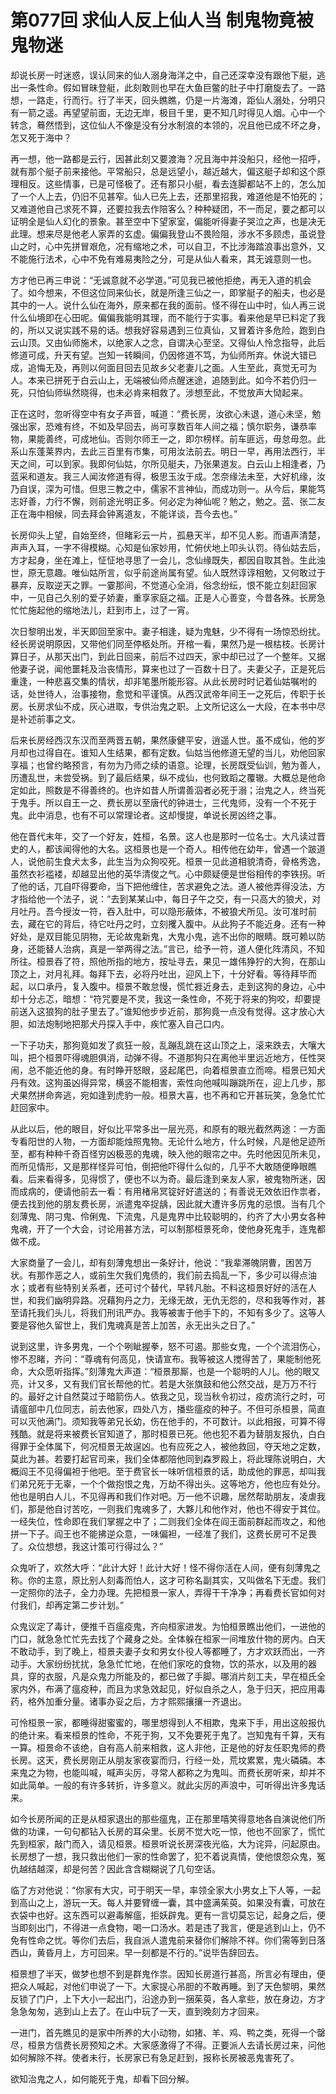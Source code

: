 # 第077回 求仙人反上仙人当 制鬼物竟被鬼物迷

却说长房一时迷惑，误认同来的仙人溺身海洋之中，自己还深幸没有跟他下艇，逃出一条性命。假如冒昧登艇，此刻敢则也早在大鱼巨鳖的肚子中打磨旋去了。一路想，一路走，行而行。行了半天，回头瞧瞧，仍是一片海滩，距仙人溺处，分明只有一箭之遥。再望望前面，无边无岸，极目千里，更不知几时得见人烟。心中一个转念，蓦然悟到，这位仙人不像是没有分水制浪的本领的，况且他已成不坏之身，怎又死于海中？

再一想，他一路都是云行，因甚此刻又要渡海？况且海中并没船只，经他一招呼，就有那个艇子前来接他。平常船只，总是远望小，越近越大，偏这艇子却和这个原理相反。这些情事，已是可怪极了。还有那只小艇，看去连脚都站不上的，怎么加了一个人上去，仍旧不见甚窄。仙人已先上去，还那里招我，难道他是不怕死的；又难道他自己求死不算，还要拉我去作陪客么？种种疑团，不一而足，要之都可以证明全是仙人幻化的景象。甚至空中下望家室，偏能听得妻子哭泣之声，也是决无此理。想来尽是他老人家弄的玄虚。偏偏我登山不畏险阻，涉水不多顾虑，虽说登山之时，心中先拼冒艰危，况有缩地之术，可以自卫，不比涉海踏浪事出意外，又不能施行法术，心中不免有难易夷险之分，可是从仙人看来，其无诚意则一也。

方才他已再三申说：“无诚意就不必学道。”可见我已被他拒绝，再无入道的机会了。如今想来，不但这位同来仙长，就是所逢三仙之一，即掌艇子的船夫，也必是其中的一人。说什么仙在海外，原来都在我的面前。怪不得在山中时，仙人再三说什么仙境即在心田呢。偏偏我能明其理，而不能行于实事。看来他是早已料定了我的，所以又说实践不易的话。想我好容易遇到三位真仙，又冒着许多危险，跑到白云山顶。又由仙师施术，以绝家人之念，自谓决心至坚。又得仙人怜念指导，此后修道可成，升天有望。岂知一转瞬间，仍因修道不笃，为仙师所弃。休说大错已成，追悔无及，再则以何面目回去见故乡父老妻儿之面。人生至此，真觉无可为人。本来已拼死于白云山上，无端被仙师点醒迷途，追随到此。如今不若仍归一死，只怕仙师纵然晓得，也未必肯来相救了。涉想至此，不觉放声大恸起来。

正在这时，忽听得空中有女子声音，喊道：“费长房，汝欲心未退，道心未坚，勉强出家，恐难有终，不如及早回去，尚可享数百年人间之福；慎尔职务，谦恭率物，果能善终，可成地仙。否则尔师王一之，即尔榜样。前车匪远，毋怠毋忽。此系山东蓬莱界内，去此三百里有市集，可用汝法前去。明日一早，再用法西行，半天之间，可以到家。我即何仙姑，尔所见艇夫，乃张果道友。白云山上相逢者，乃蓝采和道友。我三人闻汝修道有得，极思玉汝于成。怎奈缘法未至，大好机缘，汝乃自误，深为可惜。但思三教之中，儒家不言神仙，而成功则一。从今后，果能笃志好善，力行不懈，则前途光明正多。何必定为神仙呢？勉之，勉之。蓝、张二友正在海中相候，同去拜会钟离道友，不能详谈，吾今去也。”

长房仰头上望，自始至终，但睹彩云一片，孤悬天半，却不见人影。而语声清楚，声声入耳，一字不得模糊。心知是仙家妙用，忙俯伏地上叩头认罚。待仙姑去后，方才起身，坐在滩上，怔怔地寻思了一会儿，念仙缘既失，都因自取其咎。生此浊世，原无意趣。唯仙姑所言，似乎前途尚属有望。仙人既然谆谆相勉，又何敢过于暴弃，反取逆天之罪。一霎那间，不觉道心全消，俗念纷纭，恨不能立刻赶回家中，一见自己久别的爱子娇妻，重享家庭之福。正是人心善变，今昔各殊。长房急忙忙施起他的缩地法儿，赶到市上，过了一宵。

次日黎明出发，半天即回至家中。妻子相逢，疑为鬼魅，少不得有一场惊恐纷扰。经长房说明原因，又带他们同至停柩处所。开棺一看，果然乃是一根枯枝。长房计算日子，从那天出门，到此日回来，前后不过四天，家中却已过了一个整年。又据他妻子说，闻他噩耗及治丧情形，算来也过了一百数十日了。夫妻父子，正是死后重逢，一种悲喜交集的情状，却非笔墨所能形容。从此长房时时记着仙姑嘱咐的话，处世待人，治事接物，愈觉和平谨慎。从西汉武帝年间王一之死后，传职于长房。长房求仙不成，灰心进取，专供治鬼之职。上文所记这么一大段，在本书中尽是补述前事之文。

后来长房经西汉东汉而至两晋五朝，果然康健平安，逍遥人世。虽不成仙，他的岁月却也过得自在。谁知人生结果，都有定数。仙姑当他修道无望的当儿，劝他回家享福；也曾约略预言，有勿为乃师之续的语意。论理，长房既受仙训，勉为善人，历遭乱世，未尝受祸。到了最后结果，纵不成仙，也何致蹈之覆辙。大概总是他命定如此，照数是不得善终的。也许如昔人所谓善泅者必死于溺；治鬼之人，终当死于鬼手。所以自王一之、费长房以至唐代的钟进士，三代鬼师，没有一个不死于鬼。此中消息，也有不可以常理论者。这却慢提，单说长房凶终之事。

他在晋代末年，交了一个好友，姓桓，名景。这人也是那时一位名士。大凡读过晋史的人，都该闻得他的大名。这桓景也是一个奇人。相传他在幼年，曾遇一个跛道人，说他前生食犬太多，此生当为众狗咬死。桓景一见此道相貌清奇，骨格秀逸，虽然衣衫褴褛，却越显出他的英华清俊之气。心中颇疑便是世俗相传的李铁拐。听了他的话，兀自吓得要命，当下把他缠住，苦求避免之法。道人被他弄得没法，方才指给他一个法子，说：“去到某某山中，每日子午之交，有一只高大的狼犬，对月吐丹。吾今授汝一符，吞入肚中，可以隐形蔽体，不被狼犬所见。汝可准时前去，藏在它的背后，待它吐丹之时，立刻攫入腹中。从此狗子不能近身。还有一种好处，是双目能见阴物，无论故鬼新鬼，大鬼小鬼，逃不出你的眼睛。既可赖以防身，还能替人治病，真是一举两得之法。”言已，给予一符，道人便化阵清风，不知所往。桓景吞了符，照他所指的地方，按址寻去，果见一雄伟狰狞的大狗，在那山顶之上，对月礼拜。每拜下去，必将丹吐出，迎风上下，十分好看。等待拜毕而起，以口承丹，复入腹中。桓景不敢怠慢，慌忙捱近身去，走到这狗的身边，心中却十分忐忑，暗想：“符咒要是不灵，我这一条性命，不死于将来的狗咬，却要提前送入这狼狗的肚子里去了。”谁知他步步近前，那狗竟一点没有觉得。这才放心大胆，如法炮制地把那犬丹探入手中，疾忙塞入自己口内。

一下子功夫，那狗竟如发了疯狂一般，乱蹦乱跳在这山顶之上，滚来跌去，大嚷大叫，把个桓景吓得魂胆俱消，动弹不得。不道那狗只在离他半里远近地方，任性哭闹，总不能近他的身。有时睁开怒眼，竖起尾巴，向着桓景直立而啼。桓景已知犬丹有效。这狗虽凶得异常，横竖不能相害，索性向他喊叫蹦跳所在，迎上几步，那犬果然拼命奔逃，宛如逢到虎豹一般。桓景大喜，也不再和它开甚玩笑，急急忙忙赶回家中。

从此以后，他的眼目，好似比平常多出一层光亮，和原有的眼光截然两途：一方面专看阳世的人物，一方面却能烛照鬼物。无论什么地方，什么时候，凡是他足迹所至，都有种种千奇百怪穷凶极恶的鬼魂，映入他的眼帘之中。先时他因见所未见，而所见情形，又是那样怪异可怕，倒把他吓得什么似的，几乎不大敢随便睁眼瞧看。后来看得多，见得惯了，便也不以为奇。最后逢到亲友人家，被鬼物所迷，因而成病的，便请他前去一看：有用楮帛冥锭好好遣送的；有善说无效依旧作祟者，便去找到他的朋友费长房，派遣鬼卒捉龋，因此就大遭许多厉鬼的忌恨。当有几个刻薄鬼、阴刁鬼、伶俐鬼、下流鬼，凡是鬼界中比较聪明的，约齐了大小男女各种鬼魂，开了一个大会，讨论用甚方法，可以制那桓景死命，使他身死鬼手，连鬼都做不成。

大家商量了一会儿，却有刻薄鬼想出一条好计，他说：“我辈滞魄阴曹，困苦万状。有那作恶之人，或前生欠我们鬼债的，我们前去捣乱一下，多少可以得点油水；或者有些特别关系者，还可讨个替代，早转凡胎。不料这桓景好好的活在人世，和我们幽明异路。况藉狗丹之力，无缘无故，无仇无怨的，尽和我等作对，甚至请托我们头儿，将我们刑讯严办。我等被害于他手下的，不知有多少了。这等人要是容他久留世上，我们鬼魂真是苦上加苦，永无出头之日了。”

说到这里，许多男鬼，一个个咧眦握拳，怒不可遏。那些女鬼，一个个流泪伤心，惨不忍睹，齐问：“尊魂有何高见，快请宣布。我等被这人搅得苦了，果能制他死命，大众愿听指挥。”刻薄鬼大声道：“桓景那厮，也是一个聪明的人儿。他的眼又亮，计又多，又有我们官长帮他的忙。若是大张旗鼓和他公然交战，是万万不行的。最好之计自然莫过于暗箭伤人。依我之见，现当秋令初过，疫疠流行之时，可请瘟部中几位同志，前去他家，四处八方，播些瘟疫的种子。不但可杀桓景，简直可以灭他满门。须知我等弟兄长幼，伤在他手的，不可数计。以此相报，可算不得残酷。就是将来被费长官知道了，那时桓景已死。他也犯不着为替朋友报仇，白白得罪于全体属下，何况桓景无故逞凶。也有应死之人，被他救回，夺天地之定数，莫此为甚。若要打起官司来，我们全体都陪他同到森罗殿上，将此理陈说明白，大概阎王不见得偏袒于他吧。至于费官长一味听信桓景的话，助成他的罪恶，却叫我们弟兄死于无辜，一个个做抱恨之鬼，万劫不得出头。这等地方，他也应有处分。他也是明白人儿，不见得再和我们作对吧。万一他不识趣，居然帮助朋友，凌虐我们，那是他自讨苦吃，一则我们鬼魂多了，大夥儿和他作对，他也不得安于其位。一经失位，性命即在我们掌握之中了；二则我们全体在阎王面前群起而攻之，和他拼一下子。阎王也不能拂逆众意，一味偏袒，一经准了我们，这费长房可不足畏了。众位想想，我这计策可行得过么？”

众鬼听了，欢然大呼：“此计大好！此计大好！怪不得你活在人间，便有刻薄鬼之称。你的主意，原比别人刻毒而怕人，这才可称名副其实，又叫做名下无虚。我们一定照你的法子，全力办理。先把桓景一家人，弄得干干净净；再看费长官如何对付我们，却再定第二步计划。”

众鬼议定了毒计，便推千百瘟疫鬼，齐向桓家进发。为怕桓景瞧出他们，一进他的门口，就急急忙忙先去找了个藏身之处。全体躲在桓家一间堆放什物的房内。白天不敢动手，到了晚上，桓景夫妻子女和男女仆役人等都睡了，方才欢跃而出，一齐动手。大家纷纷扰扰，急急忙忙地，在他们家吃的食物，饮的茶水，以及用的器具，穿的衣服，凡是众鬼力所能及的，都已做了手脚。哪消片刻工夫，早在桓氏全家内外，布满了瘟疫种，而且为求急效起见，好似自杀之人，急于归天，把应用毒药，格外加重分量。诸事办妥之后，方才熙熙攘攘一齐退出。

可怜桓景一家，都睡得甜蜜蜜的，哪里想得到人不相欺，鬼来下手，用出这般报仇的绝计来。看来桓景的性命，不死于狗，又不免要死于鬼了。岂知鬼有千算，天有一算。桓景命不该绝，自有高人前来相救，这人非他，正是他的好友任职鬼师的费长房。这天，费长房刚正从朋友家夜宴而归，行经一处，荒坟累累，鬼火磷磷。本来鬼之为物，也能叫喊，喊声尖厉，寻常人都称之为鬼叫。而费长房听来，却并不如此简单。一般的有许多转折，许多意义。就此尖厉的声浪中，可听得出许多鬼话来。

如今长房所闻的正是从桓家退出的那些瘟鬼，正在那里嘻笑得意地各自演说他们所做的功课，一句句都钻入长房的耳朵里。长房不觉大吃一惊，他也不回家了，慌忙先到桓家，敲门而入，请见桓景。桓景听说长房深夜光临，大为诧异，问起原由。长房想了一想，我只救出他们一家的性命罢了，犯不着说真情，使他恨怨众鬼，冤仇越结越深，却是何苦？因此含含糊糊说了几句空话。

临了方对他说：“你家有大灾，可于明天一早，率领全家大小男女上下人等，一起到高山之上，游玩一天。每人并要臂缠一囊，其中盛满茱萸。如果没有囊，可放在衣袋中也好。这东西可以避毒解瘟，拒妖辟鬼。更有一言切莫忘记，起身之后，便当即刻出门，不得进一点食物，喝一口汤水。若是违了我言，便是逃到山上，仍不免有性命之忧。等你们去后，我自派人遣鬼前来替你们解除不祥。你们需等到日落西山，黄昏月上，方可回来。早一刻都是不行的。”说毕告辞回去。

桓景想了半天，做梦也想不到是群鬼作祟。因知长房道行甚高，所言必有理由，便把众人喊起，对他们申说了一下。大家提心吊胆的不敢再睡。到了天色黎明，果然反锁了门户，上下大小一起出门，沿途办到一捆茱萸，各人拿些，放在身边，方才急急匆匆，逃到山上去了。在山中玩了一天，直到晚刻方才回来。

一进门，首先瞧见的是家中所养的大小动物，如猪、羊、鸡、鸭之类，死得一个罄尽，桓景方信费长房预知之术。大家感激得了不得。正要派人去请长房过来，问他如何解除不祥。使者未行，长房家已有急足赶到，报称长房被恶鬼害死了。

欲知治鬼之人，如何能死于鬼，却看下回分解。
